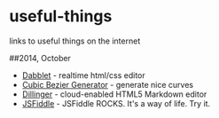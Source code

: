 useful-things
=============

links to useful things on the internet

##2014, October

* [Dabblet](http://dabblet.com/) - realtime html/css editor  
* [Cubic Bezier Generator](http://cubic-bezier.com/#.91,.09,.83,.67) - generate nice curves  
* [Dillinger](http://dillinger.io/) - cloud-enabled HTML5 Markdown editor  
* [JSFiddle](http://jsfiddle.net/) - JSFiddle ROCKS. It's a way of life. Try it.  
